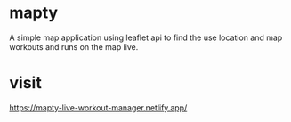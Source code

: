 # mapty
A simple map application using leaflet api to find the use location and map workouts and runs on the map live.

# visit
https://mapty-live-workout-manager.netlify.app/
